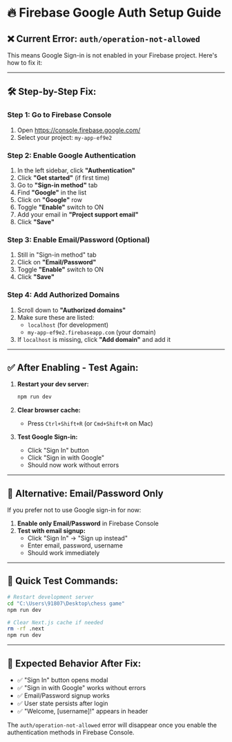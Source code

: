 # 🔥 Firebase Google Auth Setup Guide

## ❌ Current Error: `auth/operation-not-allowed`

This means Google Sign-in is not enabled in your Firebase project. Here's how to fix it:

---

## 🛠️ **Step-by-Step Fix:**

### **Step 1: Go to Firebase Console**
1. Open https://console.firebase.google.com/
2. Select your project: `my-app-ef9e2`

### **Step 2: Enable Google Authentication**
1. In the left sidebar, click **"Authentication"**
2. Click **"Get started"** (if first time)
3. Go to **"Sign-in method"** tab
4. Find **"Google"** in the list
5. Click on **"Google"** row
6. Toggle **"Enable"** switch to ON
7. Add your email in **"Project support email"**
8. Click **"Save"**

### **Step 3: Enable Email/Password (Optional)**
1. Still in "Sign-in method" tab
2. Click on **"Email/Password"** 
3. Toggle **"Enable"** switch to ON
4. Click **"Save"**

### **Step 4: Add Authorized Domains**
1. Scroll down to **"Authorized domains"**
2. Make sure these are listed:
   - `localhost` (for development)
   - `my-app-ef9e2.firebaseapp.com` (your domain)
3. If `localhost` is missing, click **"Add domain"** and add it

---

## ✅ **After Enabling - Test Again:**

1. **Restart your dev server:**
   ```bash
   npm run dev
   ```

2. **Clear browser cache:**
   - Press `Ctrl+Shift+R` (or `Cmd+Shift+R` on Mac)

3. **Test Google Sign-in:**
   - Click "Sign In" button
   - Click "Sign in with Google"
   - Should now work without errors

---

## 🔧 **Alternative: Email/Password Only**

If you prefer not to use Google sign-in for now:

1. **Enable only Email/Password** in Firebase Console
2. **Test with email signup:**
   - Click "Sign In" → "Sign up instead"
   - Enter email, password, username
   - Should work immediately

---

## 📱 **Quick Test Commands:**

```bash
# Restart development server
cd "C:\Users\91807\Desktop\chess game"
npm run dev

# Clear Next.js cache if needed
rm -rf .next
npm run dev
```

---

## 🎯 **Expected Behavior After Fix:**

- ✅ "Sign In" button opens modal
- ✅ "Sign in with Google" works without errors
- ✅ Email/Password signup works
- ✅ User state persists after login
- ✅ "Welcome, [username]!" appears in header

The `auth/operation-not-allowed` error will disappear once you enable the authentication methods in Firebase Console.
